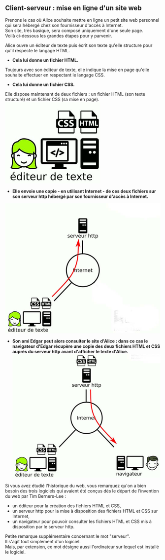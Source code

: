 Client-serveur : mise en ligne d'un site web
---
 Prenons le cas où Alice souhaite mettre en ligne un petit site web personnel qui sera hébergé chez son fournisseur d'accès à Internet.  
 Son site, très basique, sera composé uniquement d'une seule page.  
 Voilà ci-dessous les grandes étapes pour y parvenir.

Alice ouvre un éditeur de texte puis écrit son texte qu'elle structure pour qu'il respecte le langage HTML.  
- **Cela lui donne un fichier HTML.**  

Toujours avec son éditeur de texte, elle indique la mise en page qu'elle souhaite effectuer en respectant le langage CSS.  
- **Cela lui donne un fichier CSS.**  

Elle dispose maintenant de deux fichiers : un fichier HTML (son texte structuré) et un fichier CSS (sa mise en page).
![client-serveur1](client-serveur1.jpg)  

- **Elle envoie une copie - en utilisant Internet - de ces deux fichiers sur son serveur http hébergé par son fournisseur d'accès à Internet.**  

![client-serveur2](client-serveur2.jpg)  

- **Son ami Edgar peut alors consulter le site d'Alice : dans ce cas le navigateur d'Edgar récupère une copie des deux fichiers HTML et CSS auprès du serveur http avant d'afficher le texte d'Alice.**  
![client-serveur3](client-serveur3.jpg)

Si vous avez étudié l'historique du web, vous remarquez qu'on a bien besoin des trois logiciels qui avaient été conçus dès le départ de l'invention du web par Tim Berners-Lee :  
* un éditeur pour la création des fichiers HTML et CSS,
* un serveur http pour la mise à disposition des fichiers HTML et CSS sur Internet,
* un navigateur pour pouvoir consulter les fichiers HTML et CSS mis à disposition par le serveur http.

Petite remarque supplémentaire concernant le mot "serveur".  
Il s'agit tout simplement d'un logiciel.  
Mais, par extension, ce mot désigne aussi l'ordinateur sur lequel est installé le logiciel.  
